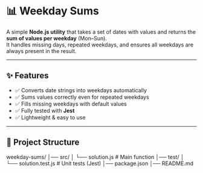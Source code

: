 # 📊 Weekday Sums

A simple **Node.js utility** that takes a set of dates with values and returns the **sum of values per weekday** (Mon–Sun).  
It handles missing days, repeated weekdays, and ensures all weekdays are always present in the result.

---

## ✨ Features
- ✅ Converts date strings into weekdays automatically
- ✅ Sums values correctly even for repeated weekdays
- ✅ Fills missing weekdays with default values
- ✅ Fully tested with **Jest**
- ✅ Lightweight & easy to use

---

## 📂 Project Structure
weekday-sums/
│── src/
│ └── solution.js # Main function
│── test/
│ └── solution.test.js # Unit tests (Jest)
│── package.json
│── README.md
